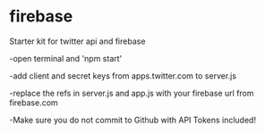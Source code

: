 # firebase
Starter kit for twitter api and firebase

-open terminal and 'npm start'

-add client and secret keys from apps.twitter.com to server.js

-replace the refs in server.js and app.js with your firebase url from firebase.com

-Make sure you do not commit to Github with API Tokens included!
